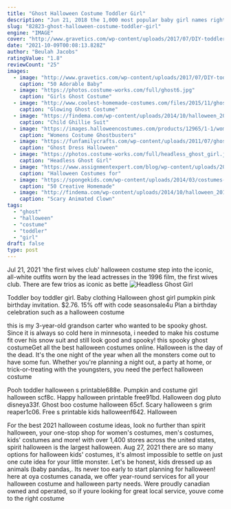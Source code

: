 ```yaml
---
title: "Ghost Halloween Costume Toddler Girl"
description: "Jun 21, 2018 the 1,000 most popular baby girl names right now  Other things to consider when picking a toddler halloween costume: This is a huge upgrade from your old cut-holes-in-a-sheet ghost costume ..."
slug: "82823-ghost-halloween-costume-toddler-girl"
engine: "IMAGE"
cover: "http://www.gravetics.com/wp-content/uploads/2017/07/DIY-toddler-Halloween-ghost-costume.jpg"
date: "2021-10-09T00:08:13.828Z"
author: "Beulah Jacobs"
ratingValue: "1.8"
reviewCount: "25"
images:
  - image: "http://www.gravetics.com/wp-content/uploads/2017/07/DIY-toddler-Halloween-ghost-costume.jpg"
    caption: "50 Adorable Baby"
  - image: "https://photos.costume-works.com/full/ghost6.jpg"
    caption: "Girls Ghost Costume"
  - image: "http://www.coolest-homemade-costumes.com/files/2015/11/ghost-costume-for-kids-144929.jpg"
    caption: "Glowing Ghost Costume"
  - image: "https://findema.com/wp-content/uploads/2014/10/halloween_201410438.jpg"
    caption: "Child Ghillie Suit"
  - image: "https://images.halloweencostumes.com/products/12965/1-1/womens-costume-ghostbusters-t-shirt.jpg"
    caption: "Womens Costume Ghostbusters"
  - image: "https://funfamilycrafts.com/wp-content/uploads/2011/07/ghost-dress-costume-01.png"
    caption: "Ghost Dress Halloween"
  - image: "https://photos.costume-works.com/full/headless_ghost_girl.jpg"
    caption: "Headless Ghost Girl"
  - image: "https://www.assignmentexpert.com/blog/wp-content/uploads/2014/10/anim_9427dfff-3910-7244-89f0-8333ae284132.gif"
    caption: "Halloween Costumes for"
  - image: "https://spongekids.com/wp-content/uploads/2014/03/costumes-for-kids/37-little-mummies-kid-costume.jpg"
    caption: "50 Creative Homemade"
  - image: "http://findema.com/wp-content/uploads/2014/10/halloween_201410454.jpg"
    caption: "Scary Animated Clown"
tags:
  - "ghost"
  - "halloween"
  - "costume"
  - "toddler"
  - "girl"
draft: false
type: post
---
```


Jul 21, 2021 'the first wives club' halloween costume step into the iconic, all-white outfits worn by the lead actresses in the 1996 film, the first wives club. There are few trios as iconic as bette
![Headless Ghost Girl](https://photos.costume-works.com/full/headless_ghost_girl.jpg "Headless Ghost Girl")

Toddler boy toddler girl. Baby clothing  Halloween ghost girl pumpkin pink birthday invitation. $2.76. 15% off with code seasonsale4u Plan a birthday celebration such as a halloween costume
<!--inArticleAds-->

<!--galleryOne-->

this is my 3-year-old grandson carter who wanted to be spooky ghost. Since it is always so cold here in minnesota, i needed to make his costume fit over his snow suit and still look good and spooky! this spooky ghost costumeGet all the best halloween costumes online. Halloween is the day of the dead. It's the one night of the year when all the monsters come out to have some fun. Whether you're planning a night out, a party at home, or trick-or-treating with the youngsters, you need the perfect halloween costume
<!--inArticleAds-->

<!--galleryTwo-->

Pooh toddler halloween s printable688e.  Pumpkin and costume girl halloween scf8c. Happy halloween printable free91bd. Halloween dog pluto disneya33f. Ghost boo costume halloween 65cf. Scary halloween s grim reaper1c06. Free s printable kids halloweenf642. Halloween
<!--galleryThree-->

For the best 2021 halloween costume ideas, look no further than spirit halloween, your one-stop shop for women's costumes, men's costumes, kids' costumes and more! with over 1,400 stores across the united states, spirit halloween is the largest halloween. Aug 27, 2021 there are so many options for halloween kids' costumes, it's almost impossible to settle on just one cute idea for your little monster. Let's be honest, kids dressed up as animals (baby pandas,. Its never too early to start planning for halloween! here at oya costumes canada, we offer year-round services for all your halloween costume and halloween party needs. Were proudly canadian owned and operated, so if youre looking for great local service, youve come to the right costume